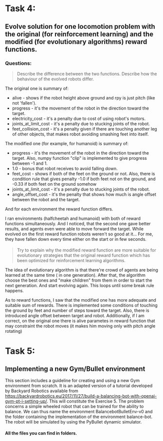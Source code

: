 # Task 4: 
## Evolve solution for one locomotion problem with the original (for reinforcement learning) and the modified (for evolutionary algorithms) reward functions.

### Questions: 
> Describe the difference between the two functions. Describe how the behaviour of the evolved robots differ.

The original one is summary of: 
* alive - shows if the robot height above ground and rpy is just pitch (like not 'fallen').
* progress - it's the movement of the robot in the direction toward the target. 
* electricity_cost -  it's a penalty due to cost of using robot's motors.
* joints_at_limit_cost - it's a penalty due to stucking joints of the robot. 
* feet_collision_cost - it's a penalty given if there are touching another leg of other objects, that makes robot avoiding smashing feet into itself.

The modified one (for example, for humanoid) is summary of: 
* progress - it's the movement of the robot in the direction toward the target. Also, numpy function "clip" is implemented to give progress between -1 and 1.
* 1.0 - bonus that robot receives to avoid falling down.
* feet_cost - shows if both of the feet on the ground or not. Also, there is condition rule that gives penalty -1.0 if both feet not on the ground, and -0.33 if both feet on the ground somehow
* joints_at_limit_cost - it's a penalty due to stucking joints of the robot. 
* angle_offset_cost - it's the penalty that shows how much is angle offset between the robot and the target.

And for each environment the reward function differs.

I ran environments (halfcheetah and humanoid) with both of reward functions simultaneously. And I noticed, that the second one gave better results, and agents even were able to move forward the target. While evolved on the first reward function robots weren't so good at it... For me, they have fallen down every time either on the start or in few seconds.

#### 

> Try to explain why the modified reward function are more suitable for evolutionary strategies that the original reward function which has been optimized for reinforcement learning algorithms. 

The idea of evolutionary algorithm is that there're crowd of agents are being learned at the same time ( in one generation). After that, the algorithm choose the best ones and "make children" from them in order to start the next generation. And start evolving again. This loops until some break rule happens.

As to reward functions, I saw that the modified one has more adequate and suitable sum of rewards. There is implemented some conditions of touching the ground by feet and number of steps toward the target. Also, there is introduced angle offset between target and robot. Additionally, if I am correct, on the original one there is alive parametes in reward function that may constraint the robot moves (it makes him moving only with pitch angle rotating)

# Task 5: 
## Implementing a new Gym/Bullet environment

This section includes a guideline for creating and using a new Gym environment from scratch. It is an adapted version of a tutorial developed by Backyard Robotics available from https://backyardrobotics.eu/2017/11/27/build-a-balancing-bot-with-openai-gym-pt-i-setting-up/. This will constitute the Exercise 5. The problem concerns a simple wheeled robot that can be trained for the ability to balance. We can thus name the environment BalancebotBulletEnv-v0 and the folder containing the implementation of the environment balance-bot. The robot will be simulated by using the PyBullet dynamic simulator.

#### All the files you can find in folders.